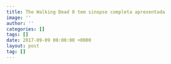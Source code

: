 ```yaml
---
title: The Walking Dead 8 tem sinopse completa apresentada
image: ''
author: ''
categories: []
tags: []
date: 2017-09-09 00:00:00 +0000
layout: post
tag: []
---
```

